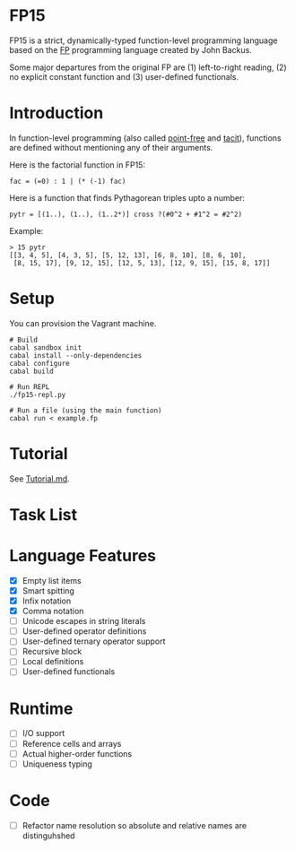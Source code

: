 FP15
====
FP15 is a strict, dynamically-typed function-level programming language based on
the [FP][FP] programming language created by John Backus.

Some major departures from the original FP are (1) left-to-right reading, (2) no
explicit constant function and (3) user-defined functionals.

Introduction
============
In function-level programming (also called [point-free][pointfree] and
[tacit][tacit]), functions are defined without mentioning any of their
arguments.

Here is the factorial function in FP15:

```fp15
fac = (=0) : 1 | (* (-1) fac)
```

Here is a function that finds Pythagorean triples upto a number:

```fp15
pytr = [(1..), (1..), (1..2*)] cross ?(#0^2 + #1^2 = #2^2)
```

Example:
```
> 15 pytr
[[3, 4, 5], [4, 3, 5], [5, 12, 13], [6, 8, 10], [8, 6, 10],
 [8, 15, 17], [9, 12, 15], [12, 5, 13], [12, 9, 15], [15, 8, 17]]
```

Setup
=====
You can provision the Vagrant machine.

```
# Build
cabal sandbox init
cabal install --only-dependencies
cabal configure
cabal build

# Run REPL
./fp15-repl.py

# Run a file (using the main function)
cabal run < example.fp
```

Tutorial
========
See [Tutorial.md](./Tutorial.md).

[FP]: https://en.wikipedia.org/wiki/FP_%28programming_language%29
[pointfree]: https://wiki.haskell.org/Pointfree
[tacit]: https://en.wikipedia.org/wiki/Tacit_programming

Task List
=========

Language Features
=================
 - [X] Empty list items
 - [X] Smart spitting
 - [X] Infix notation
 - [X] Comma notation
 - [ ] Unicode escapes in string literals
 - [ ] User-defined operator definitions
 - [ ] User-defined ternary operator support
 - [ ] Recursive block
 - [ ] Local definitions
 - [ ] User-defined functionals

Runtime
=======
 - [ ] I/O support
 - [ ] Reference cells and arrays
 - [ ] Actual higher-order functions
 - [ ] Uniqueness typing

Code
====
 - [ ] Refactor name resolution so absolute and relative names are distinguhshed
